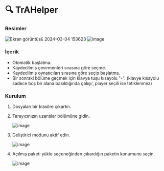 # 🔍 TrAHelper
### Resimler

![Ekran görüntüsü 2024-03-04 153623](https://github.com/thescrayx/Turkanime-Helper/assets/61876272/6197b822-fd49-4fee-8cd2-d1e1dfed457d)
![image](https://github.com/thescrayx/Turkanime-Helper/assets/61876272/c0f501d1-5a8c-4e64-a8b9-213b808d75dd)

### İçerik
  - Otomatik başlatma.
  - Kaydedilmiş çevirmenleri sırasına göre seçme.
  - Kaydedilmiş oynatıcıları sırasına göre seçip başlatma.
  - Bir sonraki bölüme geçmek için klavye tuşu kısayolu "-". (klavye kısayolu sadece boş bir alana basıldığında çalışır, player seçili ise tetiklenmez)
### Kurulum
  1. Dosyaları bir klasöre çıkartın.
  2. Tarayıcınızın uzantılar bölümüne gidin.

     ![image](https://github.com/thescrayx/Turkanime-Helper/assets/61876272/1fb8350d-42af-4f7c-8e99-0e636d8cc41d)
     
  4. Geliştirici modunu aktif edin.

     ![image](https://github.com/thescrayx/Turkanime-Helper/assets/61876272/e3a8893a-1a63-41fc-ae59-9b7d591a102d)
     
  6. Açılmış paketi yükle seçeneğinden çıkardığın paketin konumunu seçin.

     ![image](https://github.com/thescrayx/Turkanime-Helper/assets/61876272/1d1a3148-c4f6-4d89-9b3b-c2c21dfca8bf)


